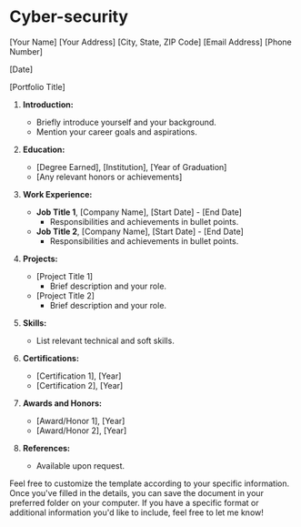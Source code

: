 # Cyber-security
[Your Name]
[Your Address]
[City, State, ZIP Code]
[Email Address]
[Phone Number]

[Date]

[Portfolio Title]

1. **Introduction:**
   - Briefly introduce yourself and your background.
   - Mention your career goals and aspirations.

2. **Education:**
   - [Degree Earned], [Institution], [Year of Graduation]
   - [Any relevant honors or achievements]

3. **Work Experience:**
   - **Job Title 1**, [Company Name], [Start Date] - [End Date]
     - Responsibilities and achievements in bullet points.
   - **Job Title 2**, [Company Name], [Start Date] - [End Date]
     - Responsibilities and achievements in bullet points.

4. **Projects:**
   - [Project Title 1]
     - Brief description and your role.
   - [Project Title 2]
     - Brief description and your role.

5. **Skills:**
   - List relevant technical and soft skills.

6. **Certifications:**
   - [Certification 1], [Year]
   - [Certification 2], [Year]

7. **Awards and Honors:**
   - [Award/Honor 1], [Year]
   - [Award/Honor 2], [Year]

8. **References:**
   - Available upon request.

Feel free to customize the template according to your specific information. Once you've filled in the details, you can save the document in your preferred folder on your computer. If you have a specific format or additional information you'd like to include, feel free to let me know!
